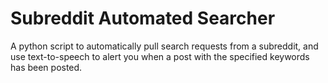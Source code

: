 # Subreddit Automated Searcher
A python script to automatically pull search requests from a subreddit, and use text-to-speech to alert you when a post with the specified keywords has been posted.
